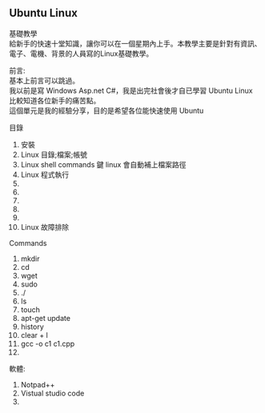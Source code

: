 Ubuntu Linux  
--  
基礎教學  
給新手的快速十堂知識，讓你可以在一個星期內上手。本教學主要是針對有資訊、電子、電機、背景的人員寫的Linux基礎教學。  

前言:  
基本上前言可以跳過。  
我以前是寫 Windows Asp.net C#，我是出完社會後才自已學習 Ubuntu Linux 比較知道各位新手的痛苦點。  
這個單元是我的經驗分享，目的是希望各位能快速使用 Ubuntu  
  
  目錄  
1. 安裝
2. Linux 目錄;檔案;帳號
3. Linux shell commands <Tab>鍵 linux 會自動補上檔案路徑
4. Linux 程式執行
5. 
6.
7.
8.
9.
10. Linux 故障排除  


Commands  
1. mkdir  
2. cd  
3. wget  
4. sudo  
5. ./  
6. ls
7. touch  
8. apt-get update  
9. history  
10. clear   <control> + l  
11. gcc -o c1 c1.cpp  
12. 
  


軟體:
1. Notpad++
2. Vistual studio code  
3. 
